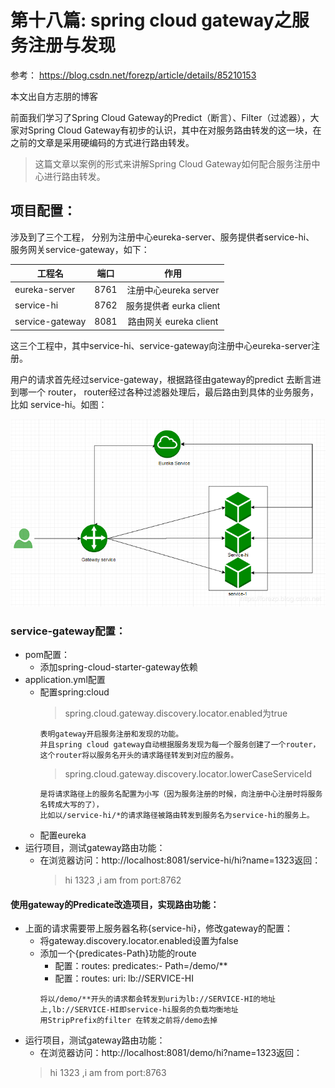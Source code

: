 #  第十八篇: spring cloud gateway之服务注册与发现

参考：
https://blog.csdn.net/forezp/article/details/85210153

本文出自方志朋的博客

前面我们学习了Spring Cloud Gateway的Predict（断言）、Filter（过滤器），大家对Spring Cloud Gateway有初步的认识，其中在对服务路由转发的这一块，在之前的文章是采用硬编码的方式进行路由转发。

>这篇文章以案例的形式来讲解Spring Cloud Gateway如何配合服务注册中心进行路由转发。

项目配置：
---

涉及到了三个工程， 分别为注册中心eureka-server、服务提供者service-hi、 服务网关service-gateway，如下：

| 工程名	               | 	        端口	        |        作用	           |
| --------                 |          :----:            |      :----:              |
| eureka-server	           |         8761	            |   注册中心eureka server   |
| service-hi	           |         8762	            |   服务提供者 eurka client |
| service-gateway		   |         8081		        |   路由网关 eureka client  |

这三个工程中，其中service-hi、service-gateway向注册中心eureka-server注册。

用户的请求首先经过service-gateway，根据路径由gateway的predict 去断言进到哪一个 router， router经过各种过滤器处理后，最后路由到具体的业务服务，比如 service-hi。如图：

![ic_cloud.png](https://github.com/yueyue10/SpringCloudLearning/blob/master/sc-f-gateway-cloud/ic_cloud.png?raw=true)

### service-gateway配置：

* pom配置：
    * 添加spring-cloud-starter-gateway依赖
* application.yml配置
    * 配置spring:cloud
        > spring.cloud.gateway.discovery.locator.enabled为true
        ```
        表明gateway开启服务注册和发现的功能。
        并且spring cloud gateway自动根据服务发现为每一个服务创建了一个router，这个router将以服务名开头的请求路径转发到对应的服务。
        ```
        >spring.cloud.gateway.discovery.locator.lowerCaseServiceId
        ```
        是将请求路径上的服务名配置为小写（因为服务注册的时候，向注册中心注册时将服务名转成大写的了），
        比如以/service-hi/*的请求路径被路由转发到服务名为service-hi的服务上。
        ```
    * 配置eureka
* 运行项目，测试gateway路由功能：
    * 在浏览器访问：http://localhost:8081/service-hi/hi?name=1323返回：
        > hi 1323 ,i am from port:8762

#### 使用gateway的Predicate改造项目，实现路由功能：
* 上面的请求需要带上服务器名称{service-hi}，修改gateway的配置：
    * 将gateway.discovery.locator.enabled设置为false
    * 添加一个{predicates-Path}功能的route
        * 配置：routes: predicates:- Path=/demo/**
        * 配置：routes: uri: lb://SERVICE-HI
        ```
        将以/demo/**开头的请求都会转发到uri为lb://SERVICE-HI的地址上,lb://SERVICE-HI即service-hi服务的负载均衡地址
        用StripPrefix的filter 在转发之前将/demo去掉
        ```
* 运行项目，测试gateway路由功能：
    * 在浏览器访问：http://localhost:8081/demo/hi?name=1323返回：
    > hi 1323 ,i am from port:8763
